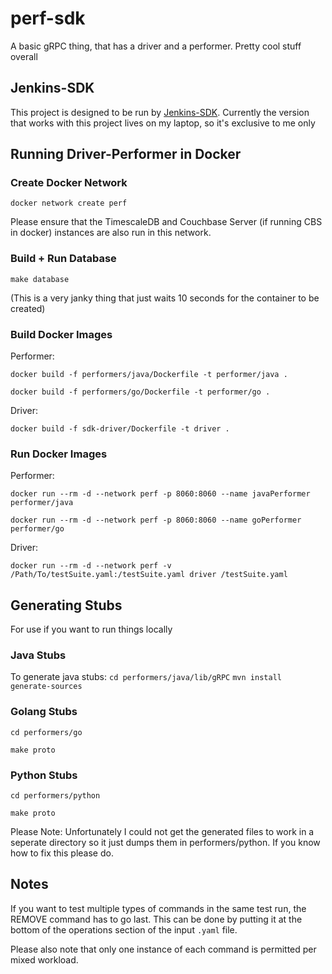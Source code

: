 # perf-sdk
A basic gRPC thing, that has a driver and a performer. Pretty cool stuff overall

## Jenkins-SDK
This project is designed to be run by [Jenkins-SDK](https://github.com/couchbaselabs/jenkins-sdk). Currently the version that works with this project
lives on  my laptop, so it's exclusive to me only

## Running Driver-Performer in Docker
### Create Docker Network
`docker network create perf`

Please ensure that the TimescaleDB and Couchbase Server (if running CBS in docker) instances are also run
in this network.

### Build + Run Database
`make database`

(This is a very janky thing that just waits 10 seconds for the container to be created)

### Build Docker Images
Performer:

`docker build -f performers/java/Dockerfile -t performer/java .`

`docker build -f performers/go/Dockerfile -t performer/go .`

Driver:

`docker build -f sdk-driver/Dockerfile -t driver .`

### Run Docker Images
Performer:

`docker run --rm -d --network perf -p 8060:8060 --name javaPerformer performer/java`

`docker run --rm -d --network perf -p 8060:8060 --name goPerformer performer/go`

Driver:

`docker run --rm -d --network perf -v /Path/To/testSuite.yaml:/testSuite.yaml driver /testSuite.yaml`

## Generating Stubs
For use if you want to run things locally
### Java Stubs
To generate java stubs:
`cd performers/java/lib/gRPC`
`mvn install generate-sources`

### Golang Stubs
`cd performers/go`

`make proto`

### Python Stubs
`cd performers/python`

`make proto`

Please Note: Unfortunately I could not get the generated files to work in a seperate directory so it just dumps them in
performers/python. If you know how to fix this please do.

## Notes
If you want to test multiple types of commands in the same test run, the REMOVE command has to go last.
This can be done by putting it at the bottom of the operations section of the input `.yaml` file.

Please also note that only one instance of each command is permitted per mixed workload.

